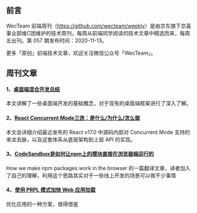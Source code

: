 ## 前言

WecTeam 前端周刊（<https://github.com/wecteam/weekly>）是由京东旗下京喜事业部维C团维护的技术周刊，每周从前端同学阅读的技术文章中精选而来，每周五出刊。第 057 期发布时间：2020-11-13。

更多「原创」前端技术文章，欢迎关注微信公众号「WecTeam」。

## 周刊文章

#### 1、[桌面端混合开发总结](https://juejin.im/post/6890659144718614542)

本文讲解了一些桌面端开发的基础概念，对于现有的桌面端框架进行了深入了解。 


#### 2、[React Concurrent Mode三连：是什么/为什么/怎么做](https://mp.weixin.qq.com/s/GAAt82bFuv8ZB2WpuuYH1g)

本文会详细介绍最近发布的 React v17.0 中源码内部对 Concurrent Mode 支持的来龙去脉，以及这套体系从底层架构到上层 API 的实现。

#### 3、[CodeSandbox是如何让npm上的模块直接在浏览器端运行的](https://www.yuque.com/wangxiangzhong/aob8up/uf99c5)

How we make npm packages work in the browser 的一篇翻译文章，译者加入了自己的理解，利用这个思路其实对于一些线上开发的场景可以做不少事情 

#### 4、[使用 PRPL 模式加快 Web 应用加载](https://mp.weixin.qq.com/s/ATA6oN0fGI9Nv4gCzXj2hA)

优化应用的一种方案，值得借鉴